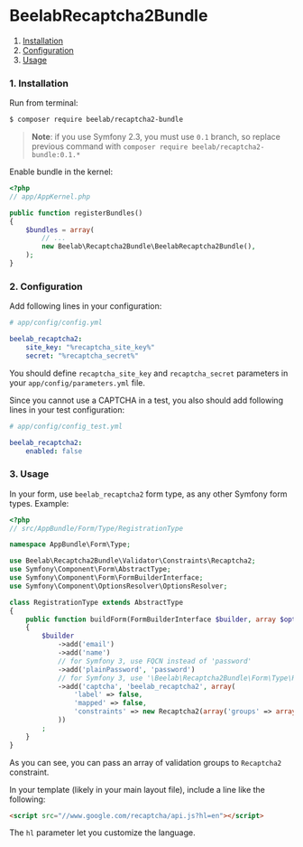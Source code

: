 BeelabRecaptcha2Bundle
======================

1. [Installation](#1-installation)
2. [Configuration](#2-configuration)
3. [Usage](#3-usage)

### 1. Installation

Run from terminal:

```bash
$ composer require beelab/recaptcha2-bundle
```
> **Note**: if you use Symfony 2.3, you must use `0.1` branch, so replace previous command with
> `composer require beelab/recaptcha2-bundle:0.1.*`


Enable bundle in the kernel:

```php
<?php
// app/AppKernel.php

public function registerBundles()
{
    $bundles = array(
        // ...
        new Beelab\Recaptcha2Bundle\BeelabRecaptcha2Bundle(),
    );
}
```

### 2. Configuration

Add following lines in your configuration:

``` yaml
# app/config/config.yml

beelab_recaptcha2:
    site_key: "%recaptcha_site_key%"
    secret: "%recaptcha_secret%"
```

You should define `recaptcha_site_key` and `recaptcha_secret` parameters in your `app/config/parameters.yml` file.

Since you cannot use a CAPTCHA in a test, you also should add following lines in your test configuration:

``` yaml
# app/config/config_test.yml

beelab_recaptcha2:
    enabled: false
```

### 3. Usage

In your form, use `beelab_recaptcha2` form type, as any other Symfony form types.
Example:

``` php
<?php
// src/AppBundle/Form/Type/RegistrationType

namespace AppBundle\Form\Type;

use Beelab\Recaptcha2Bundle\Validator\Constraints\Recaptcha2;
use Symfony\Component\Form\AbstractType;
use Symfony\Component\Form\FormBuilderInterface;
use Symfony\Component\OptionsResolver\OptionsResolver;

class RegistrationType extends AbstractType
{
    public function buildForm(FormBuilderInterface $builder, array $options)
    {
        $builder
            ->add('email')
            ->add('name')
            // for Symfony 3, use FQCN instead of 'password'
            ->add('plainPassword', 'password')
            // for Symfony 3, use '\Beelab\Recaptcha2Bundle\Form\Type\RecaptchaType::class' instead of 'beelab_recaptcha2'
            ->add('captcha', 'beelab_recaptcha2', array(
                'label' => false,
                'mapped' => false,
                'constraints' => new Recaptcha2(array('groups' => array('create'))),
            ))
        ;
    }
}

```

As you can see, you can pass an array of validation groups to `Recaptcha2` constraint.

In your template (likely in your main layout file), include a line like the following:

``` html
<script src="//www.google.com/recaptcha/api.js?hl=en"></script>
```

The `hl` parameter let you customize the language.
